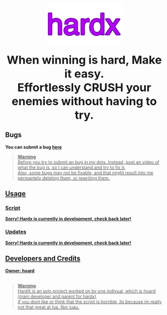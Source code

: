 <div align="center">
  <img width="250px" src="https://raw.githubusercontent.com/hoardhoard/hardx/refs/heads/main/hardx.png">
  <h2 align="center">
      <b style="font-size: 36px;">When winning is hard, Make it easy.</b>
      <br>
      <b style="font-size: 36px;">Effortlessly <span><b>CRUSH</b></span> your enemies without having to try.</b>
  </h2>
</div>

<h2>Bugs</h2>


<b>You can submit a bug <span><a href="https://discord.gg/jgse22VYsf">here</span></b>
<br>
> **Warning**  
> Before you try to submit an bug in my dms. Instead, post an video of what the bug is, so I can understand and try to fix it.<br>
> Also, some bugs may not be fixable, and that might result into me permantely deleting them, or rewriting them.<br>
<h2>Usage</h2>
<h3>Script</h3>
<b>Sorry! Hardx is currently in development, check back later!</b>
<h3>Updates</h3>
<b>Sorry! Hardx is currently in development, check back later!</b>
<h2>Developers and Credits</h2>
<b>Owner: hoard</b>
<br>
<br>

> **Warning**  
> HardX is an solo project worked on by one indivual, which is hoard (main developer and parent for hardx)<br>
> If you dont like or think that the script is horrible, its because im really not that great at lua. Nor luau.<br>
